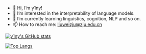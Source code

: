
<!--**y1ny/y1ny** is a ✨ _special_ ✨ repository because its `README.md` (this file) appears on your GitHub profile.

Here are some ideas to get you started:-->

- 👋 Hi, I’m y1ny!
- 👀 I’m interested in the interpretability of language models.
- 🌱 I’m currently learning linguistics, cognition, NLP and so on.
- 📫 How to reach me: liuweizju@zju.edu.cn


[![y1ny's GitHub stats](https://github-readme-stats.vercel.app/api?username=y1ny&show_icons=true&theme=transparent)](https://github.com/anuraghazra/github-readme-stats)

[![Top Langs](https://github-readme-stats.vercel.app/api/top-langs/?username=y1ny&layout=donut)](https://github.com/anuraghazra/github-readme-stats)
